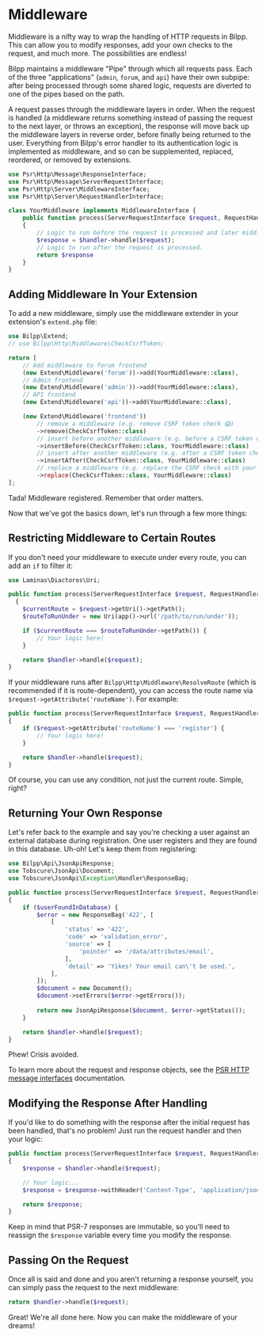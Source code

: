 # Middleware

Middleware is a nifty way to wrap the handling of HTTP requests in Bilpp. This can allow you to modify responses, add your own checks to the request, and much more. The possibilities are endless!

Bilpp maintains a middleware "Pipe" through which all requests pass. Each of the three "applications" (`admin`, `forum`, and `api`) have their own subpipe: after being processed through some shared logic, requests are diverted to one of the pipes based on the path.

A request passes through the middleware layers in order. When the request is handled (a middleware returns something instead of passing the request to the next layer, or throws an exception), the response will move back up the middleware layers in reverse order, before finally being returned to the user. Everything from Bilpp's error handler to its authentication logic is implemented as middleware, and so can be supplemented, replaced, reordered, or removed by extensions.


```php
use Psr\Http\Message\ResponseInterface;
use Psr\Http\Message\ServerRequestInterface;
use Psr\Http\Server\MiddlewareInterface;
use Psr\Http\Server\RequestHandlerInterface;

class YourMiddleware implements MiddlewareInterface {
    public function process(ServerRequestInterface $request, RequestHandlerInterface $handler): ResponseInterface
    {
        // Logic to run before the request is processed and later middleware is called.
        $response = $handler->handle($request);
        // Logic to run after the request is processed.
        return $response
    }
}
```

## Adding Middleware In Your Extension

To add a new middleware, simply use the middleware extender in your extension's `extend.php` file:

```php
use Bilpp\Extend;
// use Bilpp\Http\Middleware\CheckCsrfToken;

return [
    // Add middleware to forum frontend
    (new Extend\Middleware('forum'))->add(YourMiddleware::class),
    // Admin frontend
    (new Extend\Middleware('admin'))->add(YourMiddleware::class),
    // API frontend
    (new Extend\Middleware('api'))->add(YourMiddleware::class),

    (new Extend\Middleware('frontend'))
        // remove a middleware (e.g. remove CSRF token check 😱)
        ->remove(CheckCsrfToken::class)
        // insert before another middleware (e.g. before a CSRF token check)
        ->insertBefore(CheckCsrfToken::class, YourMiddleware::class)
        // insert after another middleware (e.g. after a CSRF token check)
        ->insertAfter(CheckCsrfToken::class, YourMiddleware::class)
        // replace a middleware (e.g. replace the CSRF check with your own implementation)
        ->replace(CheckCsrfToken::class, YourMiddleware::class)
];
```

Tada! Middleware registered. Remember that order matters.

Now that we've got the basics down, let's run through a few more things:

## Restricting Middleware to Certain Routes

If you don't need your middleware to execute under every route, you can add an `if` to filter it:

```php
use Laminas\Diactoros\Uri;

public function process(ServerRequestInterface $request, RequestHandlerInterface $handler): ResponseInterface
  {
    $currentRoute = $request->getUri()->getPath();
    $routeToRunUnder = new Uri(app()->url('/path/to/run/under'));

    if ($currentRoute === $routeToRunUnder->getPath()) {
        // Your logic here!
    }

    return $handler->handle($request);
}
```

If your middleware runs after `Bilpp\Http\Middleware\ResolveRoute` (which is recommended if it is route-dependent), you can access the route name via `$request->getAttribute('routeName')`. For example:

```php
public function process(ServerRequestInterface $request, RequestHandlerInterface $handler): ResponseInterface
{
    if ($request->getAttribute('routeName') === 'register') {
        // Your logic here!
    }

    return $handler->handle($request);
}
```

Of course, you can use any condition, not just the current route. Simple, right?

## Returning Your Own Response

Let's refer back to the example and say you're checking a user against an external database during registration. One user registers and they are found in this database. Uh-oh! Let's keep them from registering:

```php
use Bilpp\Api\JsonApiResponse;
use Tobscure\JsonApi\Document;
use Tobscure\JsonApi\Exception\Handler\ResponseBag;

public function process(ServerRequestInterface $request, RequestHandlerInterface $handler): ResponseInterface
{
    if ($userFoundInDatabase) {
        $error = new ResponseBag('422', [
            [
                'status' => '422',
                'code' => 'validation_error',
                'source' => [
                    'pointer' => '/data/attributes/email',
                ],
                'detail' => 'Yikes! Your email can\'t be used.',
            ],
        ]);
        $document = new Document();
        $document->setErrors($error->getErrors());
      
        return new JsonApiResponse($document, $error->getStatus());
    }

    return $handler->handle($request);
}
```

Phew! Crisis avoided.

To learn more about the request and response objects, see the [PSR HTTP message interfaces](https://www.php-fig.org/psr/psr-7/#1-specification) documentation.

## Modifying the Response After Handling

If you'd like to do something with the response after the initial request has been handled, that's no problem! Just run the request handler and then your logic:

```php
public function process(ServerRequestInterface $request, RequestHandlerInterface $handler): ResponseInterface
{
    $response = $handler->handle($request);

    // Your logic...
    $response = $response->withHeader('Content-Type', 'application/json');

    return $response;
}
```

Keep in mind that PSR-7 responses are immutable, so you'll need to reassign the `$response` variable every time you modify the response.

## Passing On the Request

Once all is said and done and you aren't returning a response yourself, you can simply pass the request to the next middleware:

```php
return $handler->handle($request);
```

Great! We're all done here. Now you can make the middleware of your dreams!
